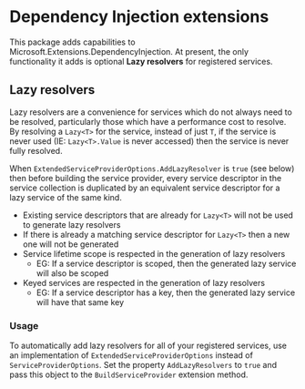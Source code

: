 # Dependency Injection extensions

This package adds capabilities to Microsoft.Extensions.DependencyInjection.
At present, the only functionality it adds is optional **Lazy resolvers** for registered services.

## Lazy resolvers

Lazy resolvers are a convenience for services which do not always need to be resolved, particularly those which have a performance cost to resolve.
By resolving a `Lazy<T>` for the service, instead of just `T`, if the service is never used (IE: `Lazy<T>.Value` is never accessed) then the service is never fully resolved.

When `ExtendedServiceProviderOptions.AddLazyResolver` is `true` (see below) then before building the service provider, every service descriptor in the service collection is duplicated by an equivalent service descriptor for a lazy service of the same kind.

* Existing service descriptors that are already for `Lazy<T>` will not be used to generate lazy resolvers
* If there is already a matching service descriptor for `Lazy<T>` then a new one will not be generated
* Service lifetime scope is respected in the generation of lazy resolvers
    * EG: If a service descriptor is scoped, then the generated lazy service will also be scoped
* Keyed services are respected in the generation of lazy resolvers
    * EG: If a service descriptor has a key, then the generated lazy service will have that same key

### Usage

To automatically add lazy resolvers for all of your registered services, use an implementation of `ExtendedServiceProviderOptions` instead of `ServiceProviderOptions`.
Set the property `AddLazyResolvers` to `true` and pass this object to the `BuildServiceProvider` extension method.
